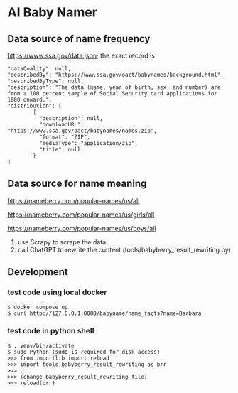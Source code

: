 # AI Baby Namer


## Data source of name frequency
https://www.ssa.gov/data.json; the exact record is
```
"dataQuality": null,
"describedBy": "https://www.ssa.gov/oact/babynames/background.html",
"describedByType": null,
"description": "The data (name, year of birth, sex, and number) are from a 100 percent sample of Social Security card applications for 1880 onward.",
"distribution": [
        {
          "description": null,
          "downloadURL": "https://www.ssa.gov/oact/babynames/names.zip",
          "format": "ZIP",
          "mediaType": "application/zip",
          "title": null
        }
]
```

## Data source for name meaning
https://nameberry.com/popular-names/us/all

https://nameberry.com/popular-names/us/girls/all

https://nameberry.com/popular-names/us/boys/all

1. use Scrapy to scrape the data
2. call ChatGPT to rewrite the content (tools/babyberry_result_rewriting.py)

## Development

### test code using local docker
```
$ docker compose up
$ curl http://127.0.0.1:8080/babyname/name_facts?name=Barbara
```

### test code in python shell
```commandline
$ . venv/bin/activate
$ sudo Python (sudo is required for disk access)
>>> from importlib import reload
>>> import tools.babyberry_result_rewriting as brr
>>> .... 
>>> (change babyberry_result_rewriting file)
>>> reload(brr)
```
